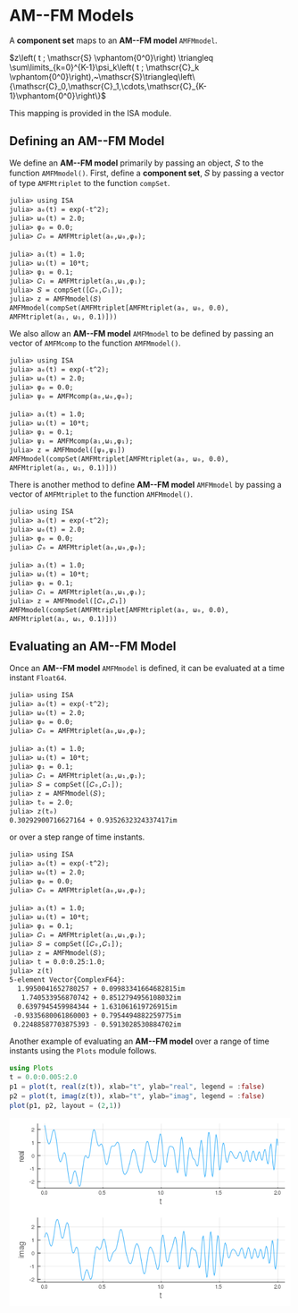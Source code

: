 # AM--FM Models
A **component set**  maps to an **AM--FM model** `AMFMmodel`.

$z\left( t ; \mathscr{S} \vphantom{0^0}\right)  \triangleq \sum\limits_{k=0}^{K-1}\psi_k\left( t ; \mathscr{C}_k \vphantom{0^0}\right),~\mathscr{S}\triangleq\left\{\mathscr{C}_0,\mathscr{C}_1,\cdots,\mathscr{C}_{K-1}\vphantom{0^0}\right\}$

This mapping is provided in the ISA module.

## Defining an AM--FM Model
We define an **AM--FM model** primarily by passing an object, 𝑆 to the
function `AMFMmodel()`. First, define a **component set**, 𝑆 by passing a
vector of type `AMFMtriplet` to the function `compSet`.

```jldoctest models
julia> using ISA
julia> a₀(t) = exp(-t^2);
julia> ω₀(t) = 2.0;
julia> φ₀ = 0.0;
julia> 𝐶₀ = AMFMtriplet(a₀,ω₀,φ₀);

julia> a₁(t) = 1.0;
julia> ω₁(t) = 10*t;
julia> φ₁ = 0.1;
julia> 𝐶₁ = AMFMtriplet(a₁,ω₁,φ₁);
julia> 𝑆 = compSet([𝐶₀,𝐶₁]);
julia> z = AMFMmodel(𝑆)
AMFMmodel(compSet(AMFMtriplet[AMFMtriplet(a₀, ω₀, 0.0), AMFMtriplet(a₁, ω₁, 0.1)]))
```

We also allow an **AM--FM model** `AMFMmodel` to be defined by passing an
vector of `AMFMcomp` to the function `AMFMmodel()`.

```jldoctest models
julia> using ISA
julia> a₀(t) = exp(-t^2);
julia> ω₀(t) = 2.0;
julia> φ₀ = 0.0;
julia> ψ₀ = AMFMcomp(a₀,ω₀,φ₀);

julia> a₁(t) = 1.0;
julia> ω₁(t) = 10*t;
julia> φ₁ = 0.1;
julia> ψ₁ = AMFMcomp(a₁,ω₁,φ₁);
julia> z = AMFMmodel([ψ₀,ψ₁])
AMFMmodel(compSet(AMFMtriplet[AMFMtriplet(a₀, ω₀, 0.0), AMFMtriplet(a₁, ω₁, 0.1)]))

```
There is another method to define **AM--FM model** `AMFMmodel` by
passing a vector of `AMFMtriplet` to the function `AMFMmodel()`.

```jldoctest models
julia> using ISA
julia> a₀(t) = exp(-t^2);
julia> ω₀(t) = 2.0;
julia> φ₀ = 0.0;
julia> 𝐶₀ = AMFMtriplet(a₀,ω₀,φ₀);

julia> a₁(t) = 1.0;
julia> ω₁(t) = 10*t;
julia> φ₁ = 0.1;
julia> 𝐶₁ = AMFMtriplet(a₁,ω₁,φ₁);
julia> z = AMFMmodel([𝐶₀,𝐶₁])
AMFMmodel(compSet(AMFMtriplet[AMFMtriplet(a₀, ω₀, 0.0), AMFMtriplet(a₁, ω₁, 0.1)]))
```

## Evaluating an AM--FM Model
Once an  **AM--FM model** `AMFMmodel` is defined,
it can be evaluated at a time instant `Float64`.

```jldoctest models
julia> using ISA
julia> a₀(t) = exp(-t^2);
julia> ω₀(t) = 2.0;
julia> φ₀ = 0.0;
julia> 𝐶₀ = AMFMtriplet(a₀,ω₀,φ₀);

julia> a₁(t) = 1.0;
julia> ω₁(t) = 10*t;
julia> φ₁ = 0.1;
julia> 𝐶₁ = AMFMtriplet(a₁,ω₁,φ₁);
julia> 𝑆 = compSet([𝐶₀,𝐶₁]);
julia> z = AMFMmodel(𝑆);
julia> t₀ = 2.0;
julia> z(t₀)
0.30292900716627164 + 0.9352632324337417im
```
or over a step range of time instants.

```jldoctest models
julia> using ISA
julia> a₀(t) = exp(-t^2);
julia> ω₀(t) = 2.0;
julia> φ₀ = 0.0;
julia> 𝐶₀ = AMFMtriplet(a₀,ω₀,φ₀);

julia> a₁(t) = 1.0;
julia> ω₁(t) = 10*t;
julia> φ₁ = 0.1;
julia> 𝐶₁ = AMFMtriplet(a₁,ω₁,φ₁);
julia> 𝑆 = compSet([𝐶₀,𝐶₁]);
julia> z = AMFMmodel(𝑆);
julia> t = 0.0:0.25:1.0;
julia> z(t)
5-element Vector{ComplexF64}:
  1.9950041652780257 + 0.09983341664682815im
   1.740533956870742 + 0.8512794956108032im
  0.6397945459984344 + 1.631061619726915im
 -0.9335680061860003 + 0.7954494882259775im
 0.22488587703875393 - 0.5913028530884702im
```

Another example of evaluating an **AM--FM model** over
a range of time instants using the `Plots` module follows.

```julia
using Plots
t = 0.0:0.005:2.0
p1 = plot(t, real(z(t)), xlab="t", ylab="real", legend = :false)
p2 = plot(t, imag(z(t)), xlab="t", ylab="imag", legend = :false)
plot(p1, p2, layout = (2,1))
```
[![](https://raw.githubusercontent.com/ssandova/ISAdocs/master/images/ModelEval.png)](https://raw.githubusercontent.com/ssandova/ISAdocs/master/images/ModelEval.png)
